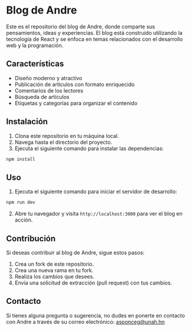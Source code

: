 # Blog de Andre

Este es el repositorio del blog de Andre, donde comparte sus pensamientos, ideas y experiencias. El blog está construido utilizando la tecnología de React y se enfoca en temas relacionados con el desarrollo web y la programación.

## Características

- Diseño moderno y atractivo
- Publicación de artículos con formato enriquecido
- Comentarios de los lectores
- Búsqueda de artículos
- Etiquetas y categorías para organizar el contenido

## Instalación

1. Clona este repositorio en tu máquina local.
2. Navega hasta el directorio del proyecto.
3. Ejecuta el siguiente comando para instalar las dependencias:

  ```bash
  npm install
  ```

## Uso

1. Ejecuta el siguiente comando para iniciar el servidor de desarrollo:

  ```bash
  npm run dev
  ```

2. Abre tu navegador y visita `http://localhost:3000` para ver el blog en acción.

## Contribución

Si deseas contribuir al blog de Andre, sigue estos pasos:

1. Crea un fork de este repositorio.
2. Crea una nueva rama en tu fork.
3. Realiza los cambios que desees.
4. Envía una solicitud de extracción (pull request) con tus cambios.

## Contacto

Si tienes alguna pregunta o sugerencia, no dudes en ponerte en contacto con Andre a través de su correo electrónico: asponceg@unah.hn
